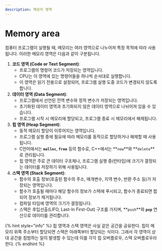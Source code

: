 ```yaml
---
description: 메모리 영역
---
```


# Memory area

컴퓨터 프로그램이 실행될 때, 메모리는 여러 영역으로 나누어져 특정 목적에 따라 사용됩니다. 이러한 메모리 영역은 다음과 같이 구분됩니다.

1. **코드 영역 (Code or Text Segment)**:
   * 프로그램의 명령어 코드가 저장되는 영역입니다.
   * CPU는 이 영역에 있는 명령어들을 하나씩 순서대로 실행합니다.
   * 이 영역은 읽기 전용으로 설정되어, 프로그램 실행 도중 코드가 변경되지 않도록 합니다.
2. **데이터 영역 (Data Segment)**:
   * 프로그램에서 선언된 전역 변수와 정적 변수가 저장되는 영역입니다.
   * 초기화된 데이터 영역과 초기화되지 않은 데이터 영역으로 나뉘어져 있을 수 있습니다.
   * 프로그램 시작 시 메모리에 할당되고, 프로그램 종료 시 메모리에서 해제됩니다.
3. **힙 영역 (Heap Segment)**:
   * 동적 메모리 할당이 이루어지는 영역입니다.
   * 프로그램 실행 중에 필요에 따라 메모리를 동적으로 할당하거나 해제할 때 사용됩니다.
   * C언어에서는 **`malloc`**, **`free`** 등의 함수로, C++에서는 \*\*`new`\*\*와 \*\*`delete`\*\*로 관리됩니다.
   * 힙 영역은 주로 큰 데이터 구조체나, 프로그램 실행 중(런타임)에 크기가 결정되는 데이터를 저장하기 위해 사용됩니다.
4. **스택 영역 (Stack Segment)**:
   * 함수의 호출 정보(호출된 함수의 주소, 매개변수, 지역 변수, 반환 주소 등)가 저장되는 영역입니다.
   * 함수가 호출될 때마다 해당 함수의 정보가 스택에 푸시되고, 함수가 종료되면 팝되어 정보가 제거됩니다.
   * 컴파일 타임에 영역의 크기가 결정됩니다.
   * 스택은 후입선출(LIFO, Last-In First-Out) 구조를 가지며, \*\*`push`\*\*와 **`pop`** 연산으로 데이터를 관리합니다.

{% hint style="info" %}
힙 영역과 스택 영역은 사실 같은 공간을 공유한다. 힙이 메모리 위쪽 주소부터 할당되면 스택은 아래쪽부터 할당되는 식이다. 그래서 각 영역이 상대 공간을 침범하는 일이 발생할 수 있는데 이를 각각 힙 오버플로우, 스택 오버플로우라 한다.
{% endhint %}

